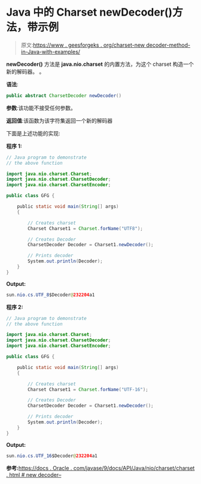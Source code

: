 # Java 中的 Charset newDecoder()方法，带示例

> 原文:[https://www . geesforgeks . org/charset-new decoder-method-in-Java-with-examples/](https://www.geeksforgeeks.org/charset-newdecoder-method-in-java-with-examples/)

**newDecoder()** 方法是 **java.nio.charset** 的内置方法，为这个 charset 构造一个新的解码器。
。

**语法**:

```java
public abstract CharsetDecoder newDecoder()
```

**参数**:该功能不接受任何参数。

**返回值**:该函数为该字符集返回一个新的解码器

下面是上述功能的实现:

**程序 1:**

```java
// Java program to demonstrate
// the above function

import java.nio.charset.Charset;
import java.nio.charset.CharsetDecoder;
import java.nio.charset.CharsetEncoder;

public class GFG {

    public static void main(String[] args)
    {

        // Creates charset
        Charset Charset1 = Charset.forName("UTF8");

        // Creates Decoder
        CharsetDecoder Decoder = Charset1.newDecoder();

        // Prints decoder
        System.out.println(Decoder);
    }
}
```

**Output:**

```java
sun.nio.cs.UTF_8$Decoder@232204a1

```

**程序 2:**

```java
// Java program to demonstrate
// the above function

import java.nio.charset.Charset;
import java.nio.charset.CharsetDecoder;
import java.nio.charset.CharsetEncoder;

public class GFG {

    public static void main(String[] args)
    {

        // Creates charset
        Charset Charset1 = Charset.forName("UTF-16");

        // Creates Decoder
        CharsetDecoder Decoder = Charset1.newDecoder();

        // Prints decoder
        System.out.println(Decoder);
    }
}
```

**Output:**

```java
sun.nio.cs.UTF_16$Decoder@232204a1

```

**参考:**[https://docs . Oracle . com/javase/9/docs/API/Java/nio/charset/charset . html # new decoder–](https://docs.oracle.com/javase/9/docs/api/java/nio/charset/Charset.html#newDecoder--)